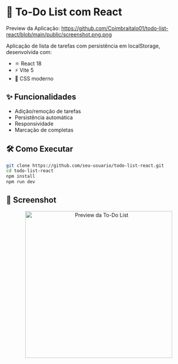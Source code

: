 # 📝 To-Do List com React

Preview da Aplicação: https://github.com/Coimbraitalo01/todo-list-react/blob/main/public/screenshot.png.png

Aplicação de lista de tarefas com persistência em localStorage, desenvolvida com:

- ⚛️ React 18
- ⚡ Vite 5
- 🎨 CSS moderno

## ✨ Funcionalidades
- Adição/remoção de tarefas
- Persistência automática
- Responsividade
- Marcação de completas

## 🛠️ Como Executar
```bash
git clone https://github.com/seu-usuario/todo-list-react.git
cd todo-list-react
npm install
npm run dev
```

## 📸 Screenshot
<div align="center">
  <img src="./public/screenshot.png" width="400" alt="Preview da To-Do List">
</div>
